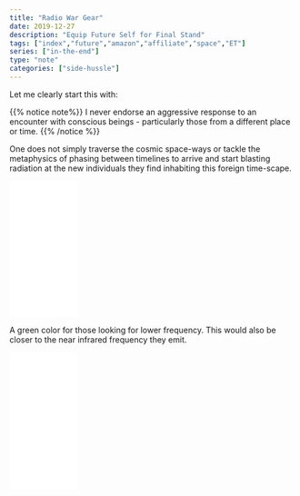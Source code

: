 ```yaml
---
title: "Radio War Gear"
date: 2019-12-27
description: "Equip Future Self for Final Stand"
tags: ["index","future","amazon","affiliate","space","ET"]
series: ["in-the-end"]
type: "note"
categories: ["side-hussle"]
---
```


Let me clearly start this with:

{{% notice note%}}
I never endorse an aggressive response to an encounter with conscious beings - particularly those from a different place or time.
{{% /notice %}}

One does not simply traverse the cosmic space-ways or tackle the metaphysics of phasing between timelines to arrive and start blasting radiation at the new individuals they find inhabiting this foreign time-scape.

<div>
<iframe style="width:120px;height:240px;" marginwidth="0" marginheight="0" scrolling="no" frameborder="0" src="//ws-na.amazon-adsystem.com/widgets/q?ServiceVersion=20070822&OneJS=1&Operation=GetAdHtml&MarketPlace=US&source=ss&ref=as_ss_li_til&ad_type=product_link&tracking_id=mineradio-20&language=en_US&marketplace=amazon&region=US&placement=B07D9KJBJ2&asins=B07D9KJBJ2&linkId=c288767d2acfc588e4c9e0030357323e&show_border=true&link_opens_in_new_window=true"></iframe>
</div>

A green color for those looking for lower frequency. This would also be closer to the near infrared frequency they emit.

<iframe style="width:120px;height:240px;" marginwidth="0" marginheight="0" scrolling="no" frameborder="0" src="//ws-na.amazon-adsystem.com/widgets/q?ServiceVersion=20070822&OneJS=1&Operation=GetAdHtml&MarketPlace=US&source=ss&ref=as_ss_li_til&ad_type=product_link&tracking_id=mineradio-20&language=en_US&marketplace=amazon&region=US&placement=B07X3KFGF7&asins=B07X3KFGF7&linkId=28ca212c72f3e96d17913abd8610fa00&show_border=true&link_opens_in_new_window=true"></iframe>
